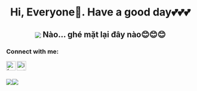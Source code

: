 <h1 align="center"> Hi, Everyone🐾. Have a good day💕💕💕 </h1>

<h2 align="center"> <img src="https://user-images.githubusercontent.com/71754731/143772295-3cbff4c7-6b31-4591-a452-d97a0d7ff83c.gif" with="100" heigh="100" align="center"> Nào... ghé mặt lại đây nào😊😊😊 </h2>
  
### Connect with me: 
[<img align="left" alt="facebook" width="25px" src="https://cdn-icons-png.flaticon.com/512/5968/5968764.png" />][facebook]
[<img align="left" alt="instagram" width="25px" src="https://cdn-icons-png.flaticon.com/512/2111/2111463.png" />][instagram]
  
<br/> <br/>

[facebook]: https://www.facebook.com/TaHieu2709/
[instagram]: https://www.instagram.com/hi_uta_27/

<div style="display: flex; flex-direction: row;">
  <img src="https://github-readme-stats.vercel.app/api?username=hi-uta27&show_icons=true&theme=radical" /> <br/>
  <img class="img" src="https://github-readme-stats.vercel.app/api/top-langs/?username=hi-uta27&layout=compact&theme=radical&langs_count=12" />
</div>
